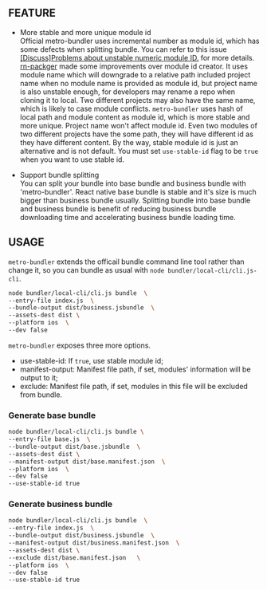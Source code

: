 ## FEATURE

-   More stable and more unique module id \
    Official metro-bundler uses incremental number as module id, which has some defects when splitting bundle. You can refer to this issue [[Discuss]Problems about unstable numeric module ID.](https://github.com/facebook/metro-bundler/issues/6) for more details. [rn-packger](https://github.com/react-component/rn-packager) made some improvements over module id creator. It uses module name which will downgrade to a relative path included project name when no module name is provided as module id, but project name is also unstable enough, for developers may rename a repo when cloning it to local. Two different projects may also have the same name, which is likely to case module conflicts. `metro-bundler` uses hash of local path and module content as module id, which is more stable and more unique. Project name won't affect module id. Even two modules of two different projects have the some path, they will have different id as they have different content. By the way, stable module id is just an alternative and is not default. You must set `use-stable-id` flag to be `true` when you want to use stable id.

-   Support bundle splitting \
    You can split your bundle into base bundle and business bundle with 'metro-bundler'. React native base bundle is stable and it's size is much bigger than business bundle usually. Splitting bundle into base bundle and business bundle is benefit of reducing business bundle downloading time and accelerating business bundle loading time.

## USAGE

`metro-bundler` extends the officail bundle command line tool rather than change it, so you can bundle as usual with `node bundler/local-cli/cli.js-cli`.

```bash
node bundler/local-cli/cli.js bundle  \
--entry-file index.js  \
--bundle-output dist/business.jsbundle  \
--assets-dest dist \
--platform ios  \
--dev false
```

`metro-bundler` exposes three more options.

-   use-stable-id: If `true`, use stable module id;
-   manifest-output: Manifest file path, if set, modules' information will be output to it;
-   exclude: Manifest file path, if set, modules in this file will be excluded from bundle.

### Generate base bundle

```bash
node bundler/local-cli/cli.js bundle \
--entry-file base.js  \
--bundle-output dist/base.jsbundle  \
--assets-dest dist \
--manifest-output dist/base.manifest.json  \
--platform ios  \
--dev false
--use-stable-id true
```

### Generate business bundle

```bash
node bundler/local-cli/cli.js bundle  \
--entry-file index.js  \
--bundle-output dist/business.jsbundle  \
--manifest-output dist/business.manifest.json  \
--assets-dest dist \
--exclude dist/base.manifest.json   \
--platform ios  \
--dev false
--use-stable-id true
```
